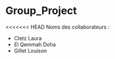 # Group_Project
<<<<<<< HEAD
Noms des collaborateurs : 
- Cletz Laura  
- El Qemmah Doha 
- Gillet Louison
